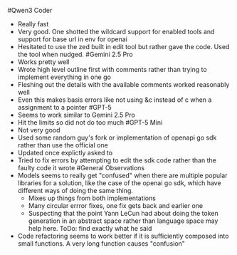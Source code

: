 #Qwen3 Coder
- Really fast
- Very good. One shotted the wildcard support for enabled tools and support for base url in env for openai
- Hesitated to use the zed built in edit tool but rather gave the code. Used the tool when nudged.
#Gemini 2.5 Pro
- Works pretty well
- Wrote high level outline first with comments rather than trying to implement everything in one go
- Fleshing out the details with the available comments worked reasonably well
- Even this makes basis errors like not using &c instead of c when a assignment to a pointer
#GPT-5
- Seems to work similar to Gemini 2.5 Pro
- Hit the limits so did not do too much
#GPT-5 Mini
- Not very good
- Used some random guy's fork or implementation of openapi go sdk rather than use the official one
- Updated once explictly asked to
- Tried to fix errors by attempting to edit the sdk code rather than the faulty code it wrote
#General Observations
- Models seems to really get "confused" when there are multiple popular libraries for a solution, like the case of the openai go sdk, which have different ways of doing the same thing.
  - Mixes up things from both implementations
  - Many circular errror fixes, one fix gets back and earlier one
  - Suspecting that the point Yann LeCun had about doing the token generation in an abstract space rather than language space may help here. ToDo: find exactly what he said
- Code refactoring seems to work better if it is sufficiently composed into small functions. A very long function causes "confusion"

